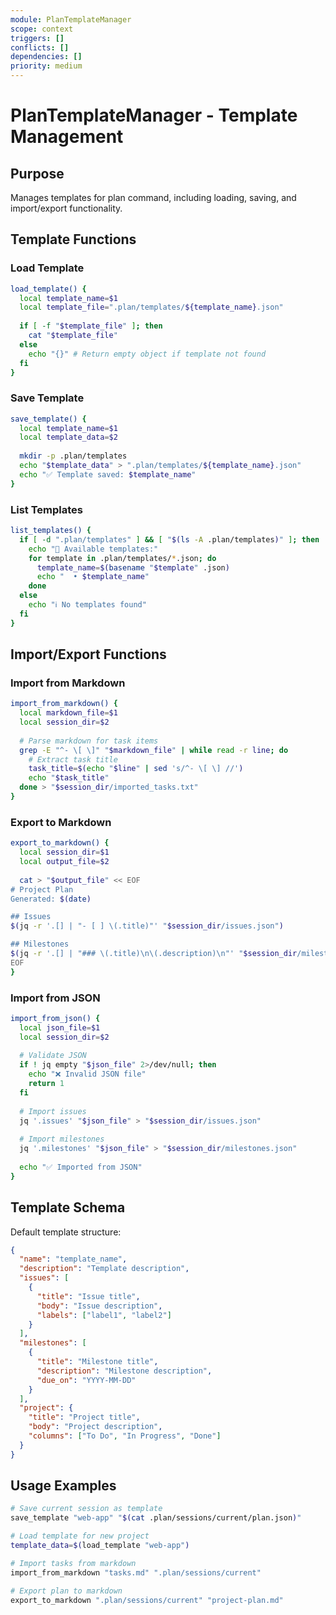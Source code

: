 ```yaml
---
module: PlanTemplateManager
scope: context
triggers: []
conflicts: []
dependencies: []
priority: medium
---
```


# PlanTemplateManager - Template Management

## Purpose
Manages templates for plan command, including loading, saving, and import/export functionality.

## Template Functions

### Load Template
```bash
load_template() {
  local template_name=$1
  local template_file=".plan/templates/${template_name}.json"
  
  if [ -f "$template_file" ]; then
    cat "$template_file"
  else
    echo "{}" # Return empty object if template not found
  fi
}
```

### Save Template
```bash
save_template() {
  local template_name=$1
  local template_data=$2
  
  mkdir -p .plan/templates
  echo "$template_data" > ".plan/templates/${template_name}.json"
  echo "✅ Template saved: $template_name"
}
```

### List Templates
```bash
list_templates() {
  if [ -d ".plan/templates" ] && [ "$(ls -A .plan/templates)" ]; then
    echo "📄 Available templates:"
    for template in .plan/templates/*.json; do
      template_name=$(basename "$template" .json)
      echo "  • $template_name"
    done
  else
    echo "ℹ️ No templates found"
  fi
}
```

## Import/Export Functions

### Import from Markdown
```bash
import_from_markdown() {
  local markdown_file=$1
  local session_dir=$2
  
  # Parse markdown for task items
  grep -E "^- \[ \]" "$markdown_file" | while read -r line; do
    # Extract task title
    task_title=$(echo "$line" | sed 's/^- \[ \] //')
    echo "$task_title"
  done > "$session_dir/imported_tasks.txt"
}
```

### Export to Markdown
```bash
export_to_markdown() {
  local session_dir=$1
  local output_file=$2
  
  cat > "$output_file" << EOF
# Project Plan
Generated: $(date)

## Issues
$(jq -r '.[] | "- [ ] \(.title)"' "$session_dir/issues.json")

## Milestones
$(jq -r '.[] | "### \(.title)\n\(.description)\n"' "$session_dir/milestones.json")
EOF
}
```

### Import from JSON
```bash
import_from_json() {
  local json_file=$1
  local session_dir=$2
  
  # Validate JSON
  if ! jq empty "$json_file" 2>/dev/null; then
    echo "❌ Invalid JSON file"
    return 1
  fi
  
  # Import issues
  jq '.issues' "$json_file" > "$session_dir/issues.json"
  
  # Import milestones
  jq '.milestones' "$json_file" > "$session_dir/milestones.json"
  
  echo "✅ Imported from JSON"
}
```

## Template Schema

Default template structure:
```json
{
  "name": "template_name",
  "description": "Template description",
  "issues": [
    {
      "title": "Issue title",
      "body": "Issue description",
      "labels": ["label1", "label2"]
    }
  ],
  "milestones": [
    {
      "title": "Milestone title",
      "description": "Milestone description",
      "due_on": "YYYY-MM-DD"
    }
  ],
  "project": {
    "title": "Project title",
    "body": "Project description",
    "columns": ["To Do", "In Progress", "Done"]
  }
}
```

## Usage Examples

```bash
# Save current session as template
save_template "web-app" "$(cat .plan/sessions/current/plan.json)"

# Load template for new project
template_data=$(load_template "web-app")

# Import tasks from markdown
import_from_markdown "tasks.md" ".plan/sessions/current"

# Export plan to markdown
export_to_markdown ".plan/sessions/current" "project-plan.md"
```